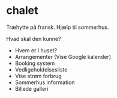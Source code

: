 # chalet
Træhytte på fransk. Hjælp til sommerhus.

Hvad skal den kunne?
- Hvem er I huset?
- Arrangementer (Vise Google kalender)
- Booking system
- Vedligeholdelsesliste  
- Vise strøm forbrug
- Sommerhus information
- Billede galleri
